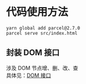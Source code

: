 # 代码使用方法

```shell
yarn global add parcel@2.7.0
parcel serve src/index.html
```

## 封装 DOM 接口

涉及 DOM 节点增、删、改、查  
具体见：[DOM 接口](./src/dom-namespace-style.js)
